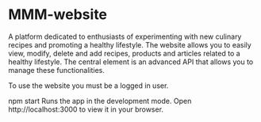 ﻿# MMM-website
A platform dedicated to enthusiasts of experimenting with new culinary recipes and promoting a healthy lifestyle. The website allows you to easily view, modify, delete and add recipes, products and articles related to a healthy lifestyle. The central element is an advanced API that allows you to manage these functionalities.

To use the website you must be a logged in user.

npm start
Runs the app in the development mode.
Open http://localhost:3000 to view it in your browser.
